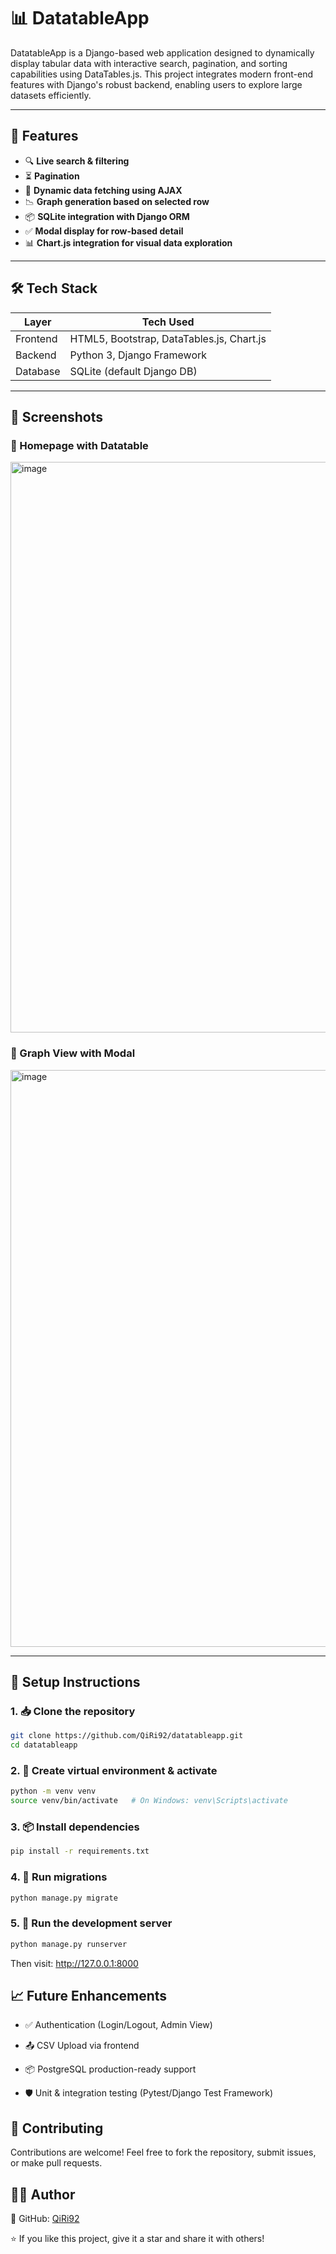 # 📊 DatatableApp

DatatableApp is a Django-based web application designed to dynamically display tabular data with interactive search, pagination, and sorting capabilities using DataTables.js. This project integrates modern front-end features with Django's robust backend, enabling users to explore large datasets efficiently.

---

## 🚀 Features

- 🔍 **Live search & filtering**
- ⏳ **Pagination**
- 📁 **Dynamic data fetching using AJAX**
- 📉 **Graph generation based on selected row**
- 📦 **SQLite integration with Django ORM**
- ✅ **Modal display for row-based detail**
- 📊 **Chart.js integration for visual data exploration**

---

## 🛠️ Tech Stack

| Layer        | Tech Used                     |
|--------------|-------------------------------|
| Frontend     | HTML5, Bootstrap, DataTables.js, Chart.js |
| Backend      | Python 3, Django Framework     |
| Database     | SQLite (default Django DB)     |

---

## 📸 Screenshots

### 📍 Homepage with Datatable  
<img width="913" alt="image" src="https://github.com/user-attachments/assets/1e0504e2-7ea9-4428-9f0d-4e916f42611f" />

### 📍 Graph View with Modal  
<img width="923" alt="image" src="https://github.com/user-attachments/assets/3c5a1744-5193-47c7-891b-95f9d808f50a" />

---

## 🔧 Setup Instructions

### 1. 📥 Clone the repository

```bash
git clone https://github.com/QiRi92/datatableapp.git
cd datatableapp
```

### 2. 🐍 Create virtual environment & activate

```bash
python -m venv venv
source venv/bin/activate   # On Windows: venv\Scripts\activate
```

### 3. 📦 Install dependencies

```bash
pip install -r requirements.txt
```

### 4. 🔌 Run migrations

```bash
python manage.py migrate
```

### 5. 🚀 Run the development server

```bash
python manage.py runserver
```

Then visit: http://127.0.0.1:8000

## 📈 Future Enhancements

- ✅ Authentication (Login/Logout, Admin View)

- 📤 CSV Upload via frontend

- 📦 PostgreSQL production-ready support

- 🛡️ Unit & integration testing (Pytest/Django Test Framework)

## 🤝 Contributing

Contributions are welcome! Feel free to fork the repository, submit issues, or make pull requests.

## 🙋‍♂️ Author

💼 GitHub: [QiRi92](https://github.com/QiRi92)

⭐️ If you like this project, give it a star and share it with others!
